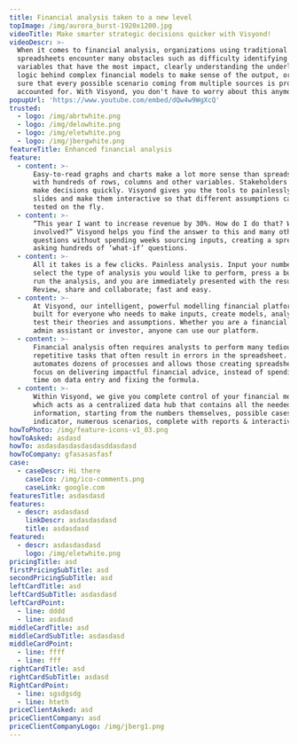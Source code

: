 ```yaml
---
title: Financial analysis taken to a new level
topImage: /img/aurora_burst-1920x1200.jpg
videoTitle: Make smarter strategic decisions quicker with Visyond!
videoDescr: >-
  When it comes to financial analysis, organizations using traditional
  spreadsheets encounter many obstacles such as difficulty identifying key
  variables that have the most impact, clearly understanding the underlying
  logic behind complex financial models to make sense of the output, or making
  sure that every possible scenario coming from multiple sources is properly
  accounted for. With Visyond, you don't have to worry about this anymore.
popupUrl: 'https://www.youtube.com/embed/dQw4w9WgXcQ'
trusted:
  - logo: /img/abrtwhite.png
  - logo: /img/delowhite.png
  - logo: /img/eletwhite.png
  - logo: /img/jbergwhite.png
featureTitle: Enhanced financial analysis
feature:
  - content: >-
      Easy-to-read graphs and charts make a lot more sense than spreadsheets
      with hundreds of rows, columns and other variables. Stakeholders need to
      make decisions quickly. Visyond gives you the tools to painlessly create
      slides and make them interactive so that different assumptions can be
      tested on the fly.
  - content: >-
      “This year I want to increase revenue by 30%. How do I do that? What is
      involved?” Visyond helps you find the answer to this and many other
      questions without spending weeks sourcing inputs, creating a spreadsheet,
      asking hundreds of ‘what-if’ questions.
  - content: >-
      All it takes is a few clicks. Painless analysis. Input your numbers,
      select the type of analysis you would like to perform, press a button to
      run the analysis, and you are immediately presented with the results.
      Review, share and collaborate; fast and easy.
  - content: >-
      At Visyond, our intelligent, powerful modelling financial platform is
      built for everyone who needs to make inputs, create models, analyse and
      test their theories and assumptions. Whether you are a financial modeller,
      admin assistant or investor, anyone can use our platform.
  - content: >-
      Financial analysis often requires analysts to perform many tedious and
      repetitive tasks that often result in errors in the spreadsheet. Visyond
      automates dozens of processes and allows those creating spreadsheets to
      focus on delivering impactful financial advice, instead of spending more
      time on data entry and fixing the formula.
  - content: >-
      Within Visyond, we give you complete control of your financial models,
      which acts as a centralized data hub that contains all the needed
      information, starting from the numbers themselves, possible cases for each
      indicator, numerous scenarios, complete with reports & interactive slides.
howToPhoto: /img/feature-icons-v1_03.png
howToAsked: asdasd
howTo: asdasdasdasdasdasddasdasd
howToCompany: gfasasasfasf
case:
  - caseDescr: Hi there
    caseIco: /img/ico-comments.png
    caseLink: google.com
featuresTitle: asdasdasd
features:
  - descr: asdasdasd
    linkDescr: asdasdasdasd
    title: asdasdasd
featured:
  - descr: asdasdasdasd
    logo: /img/eletwhite.png
pricingTitle: asd
firstPricingSubTitle: asd
secondPricingSubTitle: asd
leftCardTitle: asd
leftCardSubTitle: asdasdasd
leftCardPoint:
  - line: dddd
  - line: asdasd
middleCardTitle: asd
middleCardSubTitle: asdasdasd
middleCardPoint:
  - line: ffff
  - line: fff
rightCardTitle: asd
rightCardSubTitle: asdasd
RightCardPoint:
  - line: sgsdgsdg
  - line: hteth
priceClientAsked: asd
priceClientCompany: asd
priceClientCompanyLogo: /img/jberg1.png
---
```


